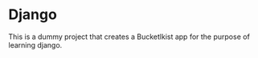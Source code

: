 # Django

This is a dummy project that creates a Bucketlkist app for the purpose of learning django.
